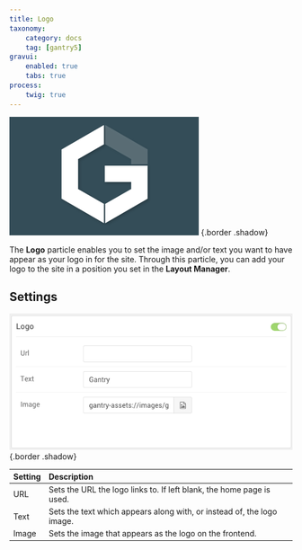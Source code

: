 ```yaml
---
title: Logo
taxonomy:
    category: docs
    tag: [gantry5]
gravui:
    enabled: true
    tabs: true
process:
    twig: true
---
```


![Logo](logo.png) {.border .shadow}

The **Logo** particle enables you to set the image and/or text you want to have appear as your logo in for the site. Through this particle, you can add your logo to the site in a position you set in the **Layout Manager**. 

Settings
-----

![Settings](logo_settings.png) {.border .shadow}

| Setting | Description                                                            |
| :-----  | :-----                                                                 |
| URL     | Sets the URL the logo links to. If left blank, the home page is used.  |
| Text    | Sets the text which appears along with, or instead of, the logo image. |
| Image   | Sets the image that appears as the logo on the frontend.               |
